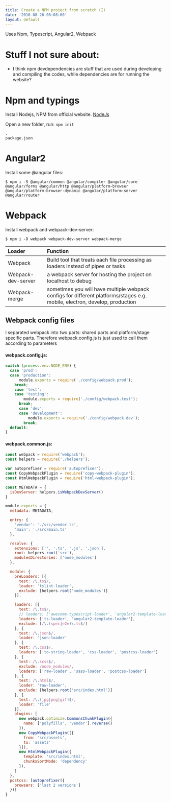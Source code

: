 ```yaml
---
title: Create a NPM project from scratch (I)
date: '2016-08-26 08:08:00'
layout: default
---
```

Uses Npm, Typescript, Angular2, Webpack

# Stuff I not sure about:
- I think npm devdependencies are stuff that are used during developing and compiling the codes, while dependencies are for running the website?


# Npm and typings
Install Nodejs, NPM from official website. [NodeJs](https://nodejs.org/)

Open a new folder, run: `npm init`

```
.
package.json
```

# Angular2
Install some @angular files:

```
$ npm i -S @angular/common @angular/compiler @angular/core @angular/forms @angular/http @angular/platform-browser @angular/platform-browser-dynamic @angular/platform-server @angular/router
```

# Webpack
Install webpack and webpack-dev-server:

```
$ npm i -D webpack webpack-dev-server webpack-merge
```

|Loader| Function|
|:-|:-|
|Webpack| Build tool that treats each file processing as loaders instead of pipes or tasks|
|Webpack-dev-server| a webpack server for hosting the project on localhost to debug|
|Webpack-merge|sometimes you will have multiple webpack configs for different platforms/stages e.g. mobile, electron, develop, production|


## Webpack config files
I separated webpack into two parts: shared parts and platform/stage specific parts. Therefore webpack.config.js is just used to call them according to parameters

#### webpack.config.js:
```js
switch (process.env.NODE_ENV) {
  case 'prod':
  case 'production':
      module.exports = require('./config/webpack.prod');
    break;
    case 'test':
    case 'testing':
        module.exports = require('./config/webpack.test');
      break;
      case 'dev':
      case 'development':
          module.exports = require('./config/webpack.dev');
        break;
  default:
}
```

#### webpack.common.js:
```js
const webpack = require('webpack');
const helpers = require('./helpers');

var autoprefixer = require('autoprefixer');
const CopyWebpackPlugin = require('copy-webpack-plugin');
const HtmlWebpackPlugin = require('html-webpack-plugin');

const METADATA = {
  isDevServer: helpers.isWebpackDevServer()
}

module.exports = {
  metadata: METADATA,

  entry: {
    'vendor': './src/vendor.ts',
    'main': './src/main.ts'
  },

  resolve: {
    extensions: ['', '.ts', '.js', '.json'],
    root: helpers.root('src'),
    modulesDirectories: ['node_modules']
  },

  module: {
    preLoaders: [{
      test: /\.ts$/,
      loader: 'tslint-loader',
      exclude: [helpers.root('node_modules')]
    }],

    loaders: [{
      test: /\.ts$/,
      // loaders: ['awesome-typescript-loader', 'angular2-template-loader'],
      loaders: ['ts-loader', 'angular2-template-loader'],
      exclude: [/\.(spec|e2e)\.ts$/]
    }, {
      test: /\.json$/,
      loader: 'json-loader'
    }, {
      test: /\.css$/,
      loaders: ['to-string-loader', 'css-loader', 'postcss-loader']
    }, {
      test: /\.scss$/,
      exclude: /node_modules/,
      loaders: ['raw-loader', 'sass-loader', 'postcss-loader']
    }, {
      test: /\.html$/,
      loader: 'raw-loader',
      exclude: [helpers.root('src/index.html')]
    }, {
      test: /\.(jpg|png|gif)$/,
      loader: 'file'
    }],
    plugins: [
      new webpack.optimize.CommonsChunkPlugin({
        name: ['polyfills', 'vendor'].reverse()
      }),
      new CopyWebpackPlugin([{
        from: 'src/assets',
        to: 'assets'
      }]),
      new HtmlWebpackPlugin({
        template: 'src/index.html',
        chunksSortMode: 'dependency'
      }),
    ]
  },
  postcss: [autoprefixer({
    browsers: ['last 2 versions']
  })]
}

```
